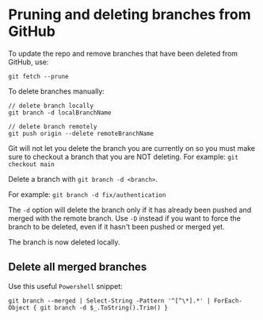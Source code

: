 # Pruning and deleting branches from GitHub

To update the repo and remove branches that have been deleted from GitHub, use:

`git fetch --prune`

To delete branches manually:

```git
// delete branch locally
git branch -d localBranchName

// delete branch remotely
git push origin --delete remoteBranchName
```

Git will not let you delete the branch you are currently on so you must make sure to checkout a branch that you are NOT deleting. For example: `git checkout main`

Delete a branch with `git branch -d <branch>`.

For example: `git branch -d fix/authentication`

The `-d` option will delete the branch only if it has already been pushed and merged with the remote branch. Use `-D` instead if you want to force the branch to be deleted, even if it hasn't been pushed or merged yet.

The branch is now deleted locally.

## Delete all merged branches

Use this useful `Powershell` snippet:

`git branch --merged | Select-String -Pattern '^[^\*].*' | ForEach-Object { git branch -d $_.ToString().Trim() }`
